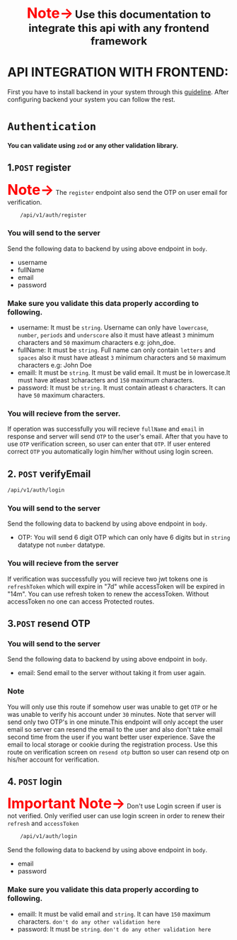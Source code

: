 <div style="text-align:center; margin:2rem 0;">
<span style="color:red; font-size:2rem; font-weight:bold;">Note-></span> <span style=" font-size:1.5rem; font-weight:bold;">Use this documentation to integrate this api with any frontend framework</span>
</div>

# API INTEGRATION WITH FRONTEND:

First you have to install backend in your system through this [guideline](/docs/api/api-development-guidelines.md). After configuring backend your system you can follow the rest.

# `Authentication`

#### You can validate using `zod` or any other validation library.

## 1.`POST` register

<span style="color:red; font-size:2rem; font-weight:bold;">Note-></span> The <code>register</code> endpoint also send the OTP on user email for verification.

```bash
    /api/v1/auth/register
```

### You will send to the server

Send the following data to backend by using above endpoint in `body`.

- username
- fullName
- email
- password
  <br>

### Make sure you validate this data properly according to following.

- username: It must be `string`. Username can only have `lowercase`, `number`, `periods` and `underscore` also it must have atleast `3` minimum characters and `50` maximum characters e.g: john_doe.
- fullName: It must be `string`. Full name can only contain `letters` and `spaces` also it must have atleast `3` minimum characters and `50` maximum characters e.g: John Doe
- emaill: It must be `string`. It must be valid email. It must be in lowercase.It must have atleast `3`characters and `150` maximum characters.
- password: It must be `string`. It must contain atleast `6` characters. It can have `50` maximum characters.

### You will recieve from the server.

If operation was successfully you will recieve `fullName` and `email` in response and server will send `OTP` to the user's email. After that you have to
use `OTP` verification screen, so user can enter that `OTP`. If user entered correct `OTP` you automatically login him/her without using login screen.

## 2. `POST` verifyEmail

```bash
/api/v1/auth/login
```

### You will send to the server

Send the following data to backend by using above endpoint in `body`.

- OTP: You will send 6 digit OTP which can only have 6 digits but in `string` datatype not `number` datatype.

### You will recieve from the server

If verification was successfully you will recieve two jwt tokens one is `refreshToken` which will expire in "7d" while accessToken will be expired in "14m". You can use refresh token to renew the accessToken. Without accessToken no one can access Protected routes.

## 3.`POST` resend OTP

### You will send to the server

Send the following data to backend by using above endpoint in `body`.

- email: Send email to the server without taking it from user again.

### Note

You will only use this route if somehow user was unable to get `OTP` or he was unable to verify his account under `30` minutes. Note that server will send only two OTP's in one minute.This endpoint will only accept the user email so server can resend the email to the user and also don't take email second time from the user if you want better user experience. Save the email to local storage or cookie during the registration process.
Use this route on verification screen on `resend otp` button so user can resend otp on his/her account for verification.

## 4. `POST` login

<span style="color:red; font-size:2rem; font-weight:bold;">Important Note-></span> Don't use Login screen if user is not verified. Only verified user can use login screen in order to renew their `refresh` and `accessToken`

```bash
    /api/v1/auth/login
```

Send the following data to backend by using above endpoint in `body`.

- email
- password
  <br>

### Make sure you validate this data properly according to following.

- emaill: It must be valid email and `string`. It can have `150` maximum characters. `don't do any other validation here`
- password: It must be `string`. `don't do any other validation here`
